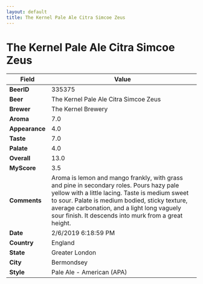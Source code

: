 ```yaml
---
layout: default
title: The Kernel Pale Ale Citra Simcoe Zeus
---
```


# The Kernel Pale Ale Citra Simcoe Zeus

| Field         | Value     |
|---------------|-----------|
| **BeerID** | 335375 |
| **Beer** | The Kernel Pale Ale Citra Simcoe Zeus |
| **Brewer** | The Kernel Brewery |
| **Aroma** | 7.0 |
| **Appearance** | 4.0 |
| **Taste** | 7.0 |
| **Palate** | 4.0 |
| **Overall** | 13.0 |
| **MyScore** | 3.5 |
| **Comments** | Aroma is lemon and mango frankly, with grass and pine in secondary roles. Pours hazy pale yellow with a little lacing. Taste is medium sweet to sour. Palate is medium bodied, sticky texture, average carbonation, and a light long vaguely sour finish. It descends into murk from a great height. |
| **Date** | 2/6/2019 6:18:59 PM |
| **Country** | England |
| **State** | Greater London |
| **City** | Bermondsey |
| **Style** | Pale Ale - American (APA) |
